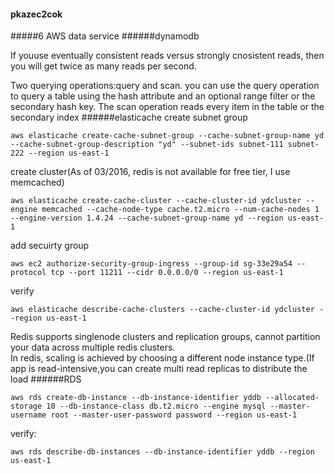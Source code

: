 #### pkazec2cok
#####6 AWS data service
######dynamodb

If youuse eventually consistent reads versus strongly cnosistent reads, then you will get twice as many reads per second.  

Two querying operations:query and scan. you can use the query operation to query a table using the hash attribute and an optional range filter or the secondary hash key. The scan operation reads every item in the table or the secondary index
######elasticache
create subnet group
```
aws elasticache create-cache-subnet-group --cache-subnet-group-name yd --cache-subnet-group-description "yd" --subnet-ids subnet-111 subnet-222 --region us-east-1
```
create cluster(As of 03/2016, redis is not available for free tier, I use memcached)
```
aws elasticache create-cache-cluster --cache-cluster-id ydcluster --engine memcached --cache-node-type cache.t2.micro --num-cache-nodes 1 --engine-version 1.4.24 --cache-subnet-group-name yd --region us-east-1
```
add secuirty group
```
aws ec2 authorize-security-group-ingress --group-id sg-33e29a54 --protocol tcp --port 11211 --cidr 0.0.0.0/0 --region us-east-1
```

verify
```
aws elasticache describe-cache-clusters --cache-cluster-id ydcluster --region us-east-1
```
Redis supports singlenode clusters and replication groups, cannot partition your data across multiple redis clusters.  
In redis, scaling is achieved by choosing a different node instance type.(If app is read-intensive,you can create multi read replicas to distribute the load
######RDS
```
aws rds create-db-instance --db-instance-identifier yddb --allocated-storage 10 --db-instance-class db.t2.micro --engine mysql --master-username root --master-user-password password --region us-east-1
```
verify:
```
aws rds describe-db-instances --db-instance-identifier yddb --region us-east-1
```
